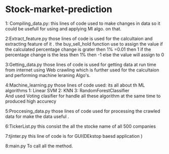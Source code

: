 # Stock-market-prediction

1: Compiling_data.py:
        this lines of code used to make changes in data so it could be usefull for using and applying Ml algo. on that.
        
 2:Extract_feature.py
        those lines of code is used for the calcultaion and extracting feature of it .
        the buy_sell_hold function use to assign the value if the calculated percentage change is grater then 1% =0.01 then 1 
        if the   percentage change is the less then 1% then -1
        else the value will assign to 0
        
 3:Getting_data.py
        those lines of code is used for getting data at run time from internet using  Web crawling which is further used for the                   calcultaion and performing machine leraning Algo's.
        
 4:Machine_learning.py
        those lines of code used: its all about th ML algorithms 
                1: Linear SVM
                2: KNN 
                3: RandomForestClassifier     
         And used Voting clasifier for handle all these algorithm at the same time to produced high accurecy 
        
 5:Proccesing_data.py
        those lines of code used for processing the crawled data for make the data useful .
        
        
 6:TickerList.py
        this consist the all the stocke name of all 500 companies 
       
 7:tjinter.py
      this line of code is for GUI(DEkstop baesd application )
      
 8:main.py
    To call all the method.

